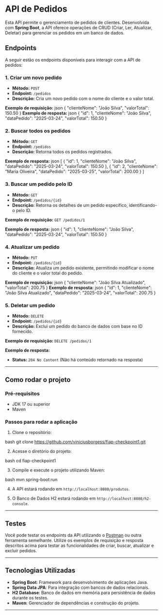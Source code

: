 # API de Pedidos

Esta API permite o gerenciamento de pedidos de clientes. Desenvolvida com **Spring Boot**, a API oferece operações de CRUD (Criar, Ler, Atualizar, Deletar) para gerenciar os pedidos em um banco de dados.

## Endpoints

A seguir estão os endpoints disponíveis para interagir com a API de pedidos:

### 1. Criar um novo pedido

- **Método:** `POST`
- **Endpoint:** `/pedidos`
- **Descrição:** Cria um novo pedido com o nome do cliente e o valor total.
  
**Exemplo de requisição:**
json
{
  "clienteNome": "João Silva",
  "valorTotal": 150.50
}
**Exemplo de resposta:**
json
{
  "id": 1,
  "clienteNome": "João Silva",
  "dataPedido": "2025-03-24",
  "valorTotal": 150.50
}
### 2. Buscar todos os pedidos

- **Método:** `GET`
- **Endpoint:** `/pedidos`
- **Descrição:** Retorna todos os pedidos registrados.

**Exemplo de resposta:**
json
[
  {
    "id": 1,
    "clienteNome": "João Silva",
    "dataPedido": "2025-03-24",
    "valorTotal": 150.50
  },
  {
    "id": 2,
    "clienteNome": "Maria Oliveira",
    "dataPedido": "2025-03-25",
    "valorTotal": 200.00
  }
]
### 3. Buscar um pedido pelo ID

- **Método:** `GET`
- **Endpoint:** `/pedidos/{id}`
- **Descrição:** Retorna os detalhes de um pedido específico, identificando-o pelo ID.

**Exemplo de requisição:**
`GET /pedidos/1`

**Exemplo de resposta:**
json
{
  "id": 1,
  "clienteNome": "João Silva",
  "dataPedido": "2025-03-24",
  "valorTotal": 150.50
}
### 4. Atualizar um pedido

- **Método:** `PUT`
- **Endpoint:** `/pedidos/{id}`
- **Descrição:** Atualiza um pedido existente, permitindo modificar o nome do cliente e o valor total do pedido.

**Exemplo de requisição:**
json
{
  "clienteNome": "João Silva Atualizado",
  "valorTotal": 200.75
}
**Exemplo de resposta:**
json
{
  "id": 1,
  "clienteNome": "João Silva Atualizado",
  "dataPedido": "2025-03-24",
  "valorTotal": 200.75
}
### 5. Deletar um pedido

- **Método:** `DELETE`
- **Endpoint:** `/pedidos/{id}`
- **Descrição:** Exclui um pedido do banco de dados com base no ID fornecido.

**Exemplo de requisição:**
`DELETE /pedidos/1`

**Exemplo de resposta:**
- **Status:** `204 No Content` (Não há conteúdo retornado na resposta)

---

## Como rodar o projeto

### Pré-requisitos

- JDK 17 ou superior
- Maven

### Passos para rodar a aplicação

1. Clone o repositório:
   
bash
   git clone https://github.com/viniciusborgess/fiap-checkpoint1.git
   
2. Acesse o diretório do projeto:
   
bash
   cd fiap-checkpoint1
   
3. Compile e execute o projeto utilizando Maven:
   
bash
   mvn spring-boot:run
   
4. A API estará rodando em `http://localhost:8080/produtos`.

5. O Banco de Dados H2 estará rodando em `http://localhost:8080/h2-console`.
---

## Testes

Você pode testar os endpoints da API utilizando o [Postman](https://www.postman.com/) ou outra ferramenta semelhante. Utilize os exemplos de requisição e resposta descritos acima para testar as funcionalidades de criar, buscar, atualizar e excluir pedidos.

---

## Tecnologias Utilizadas

- **Spring Boot**: Framework para desenvolvimento de aplicações Java.
- **Spring Data JPA**: Para integração com bancos de dados relacionais.
- **H2 Database**: Banco de dados em memória para persistência de dados durante os testes.
- **Maven**: Gerenciador de dependências e construção do projeto.

---
